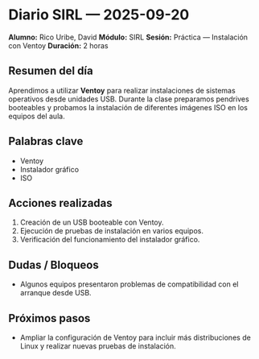 # Diario SIRL — 2025-09-20

**Alumno:** Rico Uribe, David
**Módulo:** SIRL
**Sesión:** Práctica — Instalación con Ventoy
**Duración:** 2 horas

## Resumen del día

Aprendimos a utilizar **Ventoy** para realizar instalaciones de sistemas operativos desde unidades USB.
Durante la clase preparamos pendrives booteables y probamos la instalación de diferentes imágenes ISO en los equipos del aula.

## Palabras clave

* Ventoy
* Instalador gráfico
* ISO

## Acciones realizadas

1. Creación de un USB booteable con Ventoy.
2. Ejecución de pruebas de instalación en varios equipos.
3. Verificación del funcionamiento del instalador gráfico.

## Dudas / Bloqueos

* Algunos equipos presentaron problemas de compatibilidad con el arranque desde USB.

## Próximos pasos

* Ampliar la configuración de Ventoy para incluir más distribuciones de Linux y realizar nuevas pruebas de instalación.

